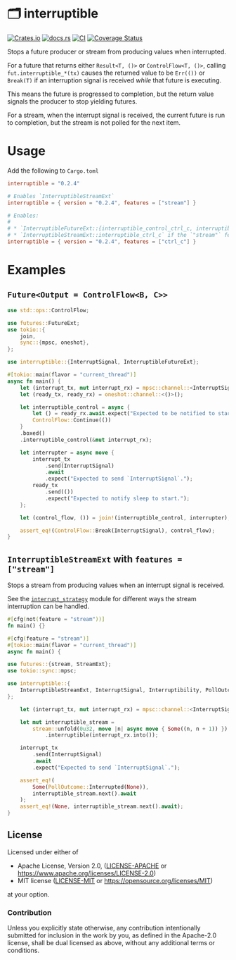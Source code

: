 # 🗂️ interruptible

[![Crates.io](https://img.shields.io/crates/v/interruptible.svg)](https://crates.io/crates/interruptible)
[![docs.rs](https://img.shields.io/docsrs/interruptible)](https://docs.rs/interruptible)
[![CI](https://github.com/azriel91/interruptible/workflows/CI/badge.svg)](https://github.com/azriel91/interruptible/actions/workflows/ci.yml)
[![Coverage Status](https://codecov.io/gh/azriel91/interruptible/branch/main/graph/badge.svg)](https://codecov.io/gh/azriel91/interruptible)

Stops a future producer or stream from producing values when interrupted.

For a future that returns either `Result<T, ()>` or `ControlFlow<T, ()>`,
calling `fut.interruptible_*(tx)` causes the returned value to be `Err(())`
or `Break(T)` if an interruption signal is received *while* that future is
executing.

This means the future is progressed to completion, but the return value
signals the producer to stop yielding futures.

For a stream, when the interrupt signal is received, the current future is
run to completion, but the stream is not polled for the next item.

# Usage

Add the following to `Cargo.toml`

```toml
interruptible = "0.2.4"

# Enables `InterruptibleStreamExt`
interruptible = { version = "0.2.4", features = ["stream"] }

# Enables:
#
# * `InterruptibleFutureExt::{interruptible_control_ctrl_c, interruptible_result_ctrl_c}`
# * `InterruptibleStreamExt::interruptible_ctrl_c` if the `"stream"` feature is also enabled.
interruptible = { version = "0.2.4", features = ["ctrl_c"] }
```

# Examples

## `Future<Output = ControlFlow<B, C>>`

```rust
use std::ops::ControlFlow;

use futures::FutureExt;
use tokio::{
    join,
    sync::{mpsc, oneshot},
};

use interruptible::{InterruptSignal, InterruptibleFutureExt};

#[tokio::main(flavor = "current_thread")]
async fn main() {
    let (interrupt_tx, mut interrupt_rx) = mpsc::channel::<InterruptSignal>(16);
    let (ready_tx, ready_rx) = oneshot::channel::<()>();

    let interruptible_control = async {
        let () = ready_rx.await.expect("Expected to be notified to start.");
        ControlFlow::Continue(())
    }
    .boxed()
    .interruptible_control(&mut interrupt_rx);

    let interrupter = async move {
        interrupt_tx
            .send(InterruptSignal)
            .await
            .expect("Expected to send `InterruptSignal`.");
        ready_tx
            .send(())
            .expect("Expected to notify sleep to start.");
    };

    let (control_flow, ()) = join!(interruptible_control, interrupter);

    assert_eq!(ControlFlow::Break(InterruptSignal), control_flow);
}
```

## `InterruptibleStreamExt` with `features = ["stream"]`

Stops a stream from producing values when an interrupt signal is received.

See the [`interrupt_strategy`] module for different ways the stream
interruption can be handled.

```rust
#[cfg(not(feature = "stream"))]
fn main() {}

#[cfg(feature = "stream")]
#[tokio::main(flavor = "current_thread")]
async fn main() {

use futures::{stream, StreamExt};
use tokio::sync::mpsc;

use interruptible::{
    InterruptibleStreamExt, InterruptSignal, Interruptibility, PollOutcome,
};

    let (interrupt_tx, mut interrupt_rx) = mpsc::channel::<InterruptSignal>(16);

    let mut interruptible_stream =
        stream::unfold(0u32, move |n| async move { Some((n, n + 1)) })
            .interruptible(interrupt_rx.into());

    interrupt_tx
        .send(InterruptSignal)
        .await
        .expect("Expected to send `InterruptSignal`.");

    assert_eq!(
        Some(PollOutcome::Interrupted(None)),
        interruptible_stream.next().await
    );
    assert_eq!(None, interruptible_stream.next().await);
}
```

[`interrupt_strategy`]: https://docs.rs/interruptible/latest/interrupt_strategy/index.html


## License

Licensed under either of

* Apache License, Version 2.0, ([LICENSE-APACHE] or <https://www.apache.org/licenses/LICENSE-2.0>)
* MIT license ([LICENSE-MIT] or <https://opensource.org/licenses/MIT>)

at your option.


### Contribution

Unless you explicitly state otherwise, any contribution intentionally submitted for inclusion in the work by you, as defined in the Apache-2.0 license, shall be dual licensed as above, without any additional terms or conditions.

[LICENSE-APACHE]: LICENSE-APACHE
[LICENSE-MIT]: LICENSE-MIT
